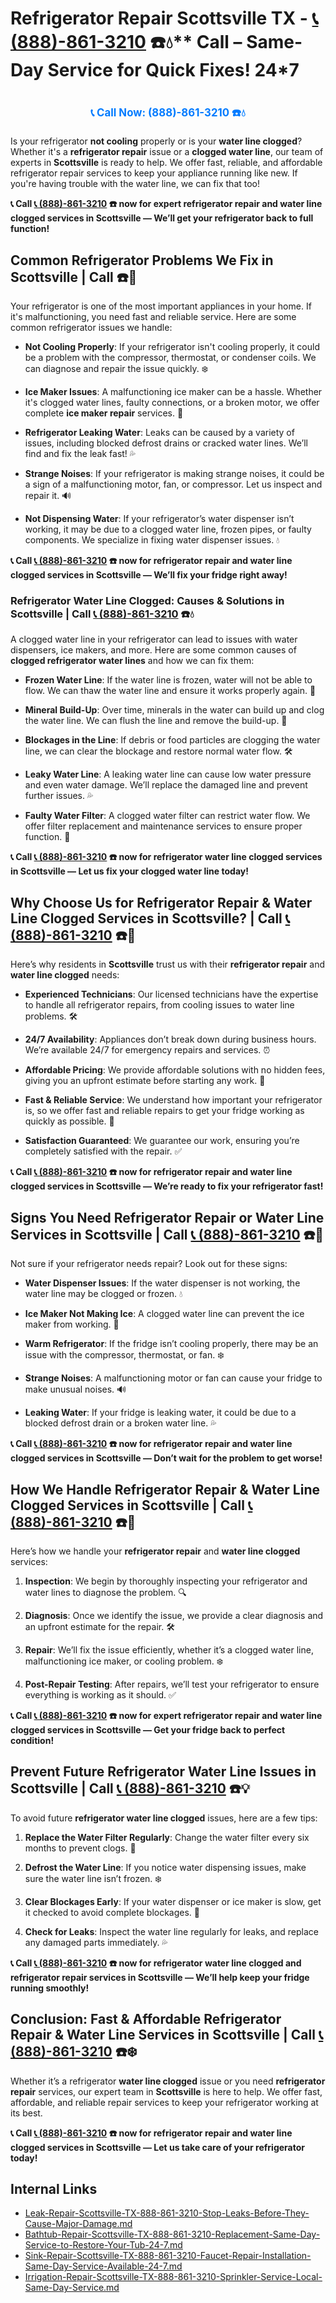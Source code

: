# Refrigerator Repair Scottsville TX - [📞 (888)-861-3210](https://plumbing-texas-3210.netlify.app) ☎️💧** Call –  Same-Day Service for Quick Fixes! 24*7
# 

<p align="center" style="font-size: 1.2em; font-weight: bold; margin: 20px 0;">
  <a href="https://plumbing-texas-3210.netlify.app" target="_blank" style="color: #007BFF; text-decoration: none;">📞 Call Now: (888)-861-3210 ☎️💧</a>
</p>

Is your refrigerator **not cooling** properly or is your **water line clogged**? Whether it's a **refrigerator repair** issue or a **clogged water line**, our team of experts in **Scottsville** is ready to help. We offer fast, reliable, and affordable refrigerator repair services to keep your appliance running like new. If you're having trouble with the water line, we can fix that too!

**📞 Call [📞 (888)-861-3210](https://plumbing-texas-3210.netlify.app) ☎️ now for expert **refrigerator repair** and **water line clogged** services in Scottsville — We’ll get your refrigerator back to full function!**

## **Common Refrigerator Problems We Fix in Scottsville | Call  ☎️🔧**

Your refrigerator is one of the most important appliances in your home. If it's malfunctioning, you need fast and reliable service. Here are some common refrigerator issues we handle:

- **Not Cooling Properly**: If your refrigerator isn't cooling properly, it could be a problem with the compressor, thermostat, or condenser coils. We can diagnose and repair the issue quickly. ❄️

- **Ice Maker Issues**: A malfunctioning ice maker can be a hassle. Whether it's clogged water lines, faulty connections, or a broken motor, we offer complete **ice maker repair** services. 🧊

- **Refrigerator Leaking Water**: Leaks can be caused by a variety of issues, including blocked defrost drains or cracked water lines. We’ll find and fix the leak fast! 💦

- **Strange Noises**: If your refrigerator is making strange noises, it could be a sign of a malfunctioning motor, fan, or compressor. Let us inspect and repair it. 🔊

- **Not Dispensing Water**: If your refrigerator’s water dispenser isn’t working, it may be due to a clogged water line, frozen pipes, or faulty components. We specialize in fixing water dispenser issues. 💧

**📞 Call [📞 (888)-861-3210](https://plumbing-texas-3210.netlify.app) ☎️ now for **refrigerator repair** and **water line clogged** services in Scottsville — We’ll fix your fridge right away!**

### **Refrigerator Water Line Clogged: Causes & Solutions in Scottsville | Call [📞 (888)-861-3210](https://plumbing-texas-3210.netlify.app) ☎️💧**

A clogged water line in your refrigerator can lead to issues with water dispensers, ice makers, and more. Here are some common causes of **clogged refrigerator water lines** and how we can fix them:

- **Frozen Water Line**: If the water line is frozen, water will not be able to flow. We can thaw the water line and ensure it works properly again. 🧊

- **Mineral Build-Up**: Over time, minerals in the water can build up and clog the water line. We can flush the line and remove the build-up. 🚰

- **Blockages in the Line**: If debris or food particles are clogging the water line, we can clear the blockage and restore normal water flow. 🛠️

- **Leaky Water Line**: A leaking water line can cause low water pressure and even water damage. We’ll replace the damaged line and prevent further issues. 💦

- **Faulty Water Filter**: A clogged water filter can restrict water flow. We offer filter replacement and maintenance services to ensure proper function. 🧼

**📞 Call [📞 (888)-861-3210](https://plumbing-texas-3210.netlify.app) ☎️ now for **refrigerator water line clogged** services in Scottsville — Let us fix your clogged water line today!**

## **Why Choose Us for Refrigerator Repair & Water Line Clogged Services in Scottsville? | Call [📞 (888)-861-3210](https://plumbing-texas-3210.netlify.app) ☎️🌟**

Here’s why residents in **Scottsville** trust us with their **refrigerator repair** and **water line clogged** needs:

- **Experienced Technicians**: Our licensed technicians have the expertise to handle all refrigerator repairs, from cooling issues to water line problems. 🛠️

- **24/7 Availability**: Appliances don’t break down during business hours. We’re available 24/7 for emergency repairs and services. ⏰

- **Affordable Pricing**: We provide affordable solutions with no hidden fees, giving you an upfront estimate before starting any work. 💸

- **Fast & Reliable Service**: We understand how important your refrigerator is, so we offer fast and reliable repairs to get your fridge working as quickly as possible. 🚚

- **Satisfaction Guaranteed**: We guarantee our work, ensuring you’re completely satisfied with the repair. ✅

**📞 Call [📞 (888)-861-3210](https://plumbing-texas-3210.netlify.app) ☎️ now for **refrigerator repair** and **water line clogged** services in Scottsville — We’re ready to fix your refrigerator fast!**

## **Signs You Need Refrigerator Repair or Water Line Services in Scottsville | Call [📞 (888)-861-3210](https://plumbing-texas-3210.netlify.app) ☎️🚨**

Not sure if your refrigerator needs repair? Look out for these signs:

- **Water Dispenser Issues**: If the water dispenser is not working, the water line may be clogged or frozen. 💧

- **Ice Maker Not Making Ice**: A clogged water line can prevent the ice maker from working. 🧊

- **Warm Refrigerator**: If the fridge isn’t cooling properly, there may be an issue with the compressor, thermostat, or fan. ❄️

- **Strange Noises**: A malfunctioning motor or fan can cause your fridge to make unusual noises. 🔊

- **Leaking Water**: If your fridge is leaking water, it could be due to a blocked defrost drain or a broken water line. 💦

**📞 Call [📞 (888)-861-3210](https://plumbing-texas-3210.netlify.app) ☎️ now for **refrigerator repair** and **water line clogged** services in Scottsville — Don’t wait for the problem to get worse!**

## **How We Handle Refrigerator Repair & Water Line Clogged Services in Scottsville | Call [📞 (888)-861-3210](https://plumbing-texas-3210.netlify.app) ☎️🔧**

Here’s how we handle your **refrigerator repair** and **water line clogged** services:

1. **Inspection**: We begin by thoroughly inspecting your refrigerator and water lines to diagnose the problem. 🔍

2. **Diagnosis**: Once we identify the issue, we provide a clear diagnosis and an upfront estimate for the repair. 🛠️

3. **Repair**: We’ll fix the issue efficiently, whether it’s a clogged water line, malfunctioning ice maker, or cooling problem. ❄️

4. **Post-Repair Testing**: After repairs, we’ll test your refrigerator to ensure everything is working as it should. ✅

**📞 Call [📞 (888)-861-3210](https://plumbing-texas-3210.netlify.app) ☎️ now for expert **refrigerator repair** and **water line clogged** services in Scottsville — Get your fridge back to perfect condition!**

## **Prevent Future Refrigerator Water Line Issues in Scottsville | Call [📞 (888)-861-3210](https://plumbing-texas-3210.netlify.app) ☎️💡**

To avoid future **refrigerator water line clogged** issues, here are a few tips:

1. **Replace the Water Filter Regularly**: Change the water filter every six months to prevent clogs. 🧴

2. **Defrost the Water Line**: If you notice water dispensing issues, make sure the water line isn’t frozen. ❄️

3. **Clear Blockages Early**: If your water dispenser or ice maker is slow, get it checked to avoid complete blockages. 🚰

4. **Check for Leaks**: Inspect the water line regularly for leaks, and replace any damaged parts immediately. 💦

**📞 Call [📞 (888)-861-3210](https://plumbing-texas-3210.netlify.app) ☎️ now for **refrigerator water line clogged** and **refrigerator repair** services in Scottsville — We’ll help keep your fridge running smoothly!**

## **Conclusion: Fast & Affordable Refrigerator Repair & Water Line Services in Scottsville | Call [📞 (888)-861-3210](https://plumbing-texas-3210.netlify.app) ☎️❄️**

Whether it’s a refrigerator **water line clogged** issue or you need **refrigerator repair** services, our expert team in **Scottsville** is here to help. We offer fast, affordable, and reliable repair services to keep your refrigerator working at its best.

**📞 Call [📞 (888)-861-3210](https://plumbing-texas-3210.netlify.app) ☎️ now for **refrigerator repair** and **water line clogged** services in Scottsville — Let us take care of your refrigerator today!**


## Internal Links
- [Leak-Repair-Scottsville-TX-888-861-3210-Stop-Leaks-Before-They-Cause-Major-Damage.md](https://github.com/allyoucaneatsushiin/plumbing-texas/blob/main/Leak-Repair-Scottsville-TX-888-861-3210-Stop-Leaks-Before-They-Cause-Major-Damage.md)
- [Bathtub-Repair-Scottsville-TX-888-861-3210-Replacement-Same-Day-Service-to-Restore-Your-Tub-24-7.md](https://github.com/allyoucaneatsushiin/plumbing-texas/blob/main/Bathtub-Repair-Scottsville-TX-888-861-3210-Replacement-Same-Day-Service-to-Restore-Your-Tub-24-7.md)
- [Sink-Repair-Scottsville-TX-888-861-3210-Faucet-Repair-Installation-Same-Day-Service-Available-24-7.md](https://github.com/allyoucaneatsushiin/plumbing-texas/blob/main/Sink-Repair-Scottsville-TX-888-861-3210-Faucet-Repair-Installation-Same-Day-Service-Available-24-7.md)
- [Irrigation-Repair-Scottsville-TX-888-861-3210-Sprinkler-Service-Local-Same-Day-Service.md](https://github.com/allyoucaneatsushiin/plumbing-texas/blob/main/Irrigation-Repair-Scottsville-TX-888-861-3210-Sprinkler-Service-Local-Same-Day-Service.md)
